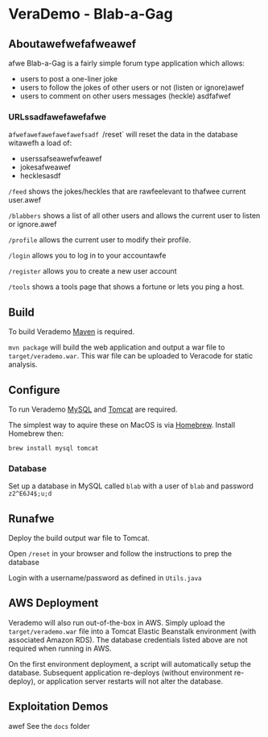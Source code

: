 # VeraDemo - Blab-a-Gag

## Aboutawefwefafweawef
afwe
Blab-a-Gag is a fairly simple forum type application which allows:
 - users to post a one-liner joke
 - users to follow the jokes of other users or not (listen or ignore)awef
 - users to comment on other users messages (heckle)
 asdfafwef
### URLssadfawefawefafwe
a`fwefawefawefawefawefsadf
`/reset` will reset the data in the database witawefh a load of:
 - userssafseawefwfeawef
 - jokesafweawef
 - hecklesasdf
  
`/feed` shows the jokes/heckles that are rawfeelevant to thafwee current user.awef

`/blabbers` shows a list of all other users and allows the current user to listen or ignore.awef

`/profile` allows the current user to modify their profile.

`/login` allows you to log in to your accountawfe

`/register` allows you to create a new user account

`/tools` shows a tools page that shows a fortune or lets you ping a host.


## Build

To build Verademo [Maven](https://maven.apache.org) is required.

`mvn package` will build the web application and output a war file to `target/verademo.war`. This war file can be uploaded to Veracode for static analysis.

## Configure

To run Verademo [MySQL](https://www.mysql.com/) and [Tomcat](https://tomcat.apache.org/) are required.

The simplest way to aquire these on MacOS is via [Homebrew](http://brew.sh/). Install Homebrew then:

    brew install mysql tomcat

### Database

Set up a database in MySQL called `blab` with a user of `blab` and password `z2^E6J4$;u;d`
 
## Runafwe

Deploy the build output war file to Tomcat.

Open `/reset` in your browser and follow the instructions to prep the database

Login with a username/password as defined in `Utils.java`

## AWS Deployment

Verademo will also run out-of-the-box in AWS. Simply upload the `target/verademo.war` file into a Tomcat Elastic Beanstalk environment (with associated Amazon RDS). The database credentials listed above are not required when running in AWS.

On the first environment deployment, a script will automatically setup the database. Subsequent application re-deploys (without environment re-deploy), or application server restarts will not alter the database.

## Exploitation Demos
awef
See the `docs` folder



